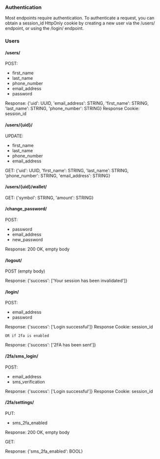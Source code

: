 ### Authentication

Most endpoints require authentication. To authenticate a request, you can
obtain a session_id HttpOnly cookie by creating a new user via the /users/
endpoint, or using the /login/ endpoint.

### Users

#### /users/

POST:
  - first_name
  - last_name
  - phone_number
  - email_address
  - password

  Response: {'uid': UUID,
             'email_address': STRING,
             'first_name': STRING,
             'last_name': STRING,
             'phone_number': STRING}
  Response Cookie: session_id

#### /users/{uid}/

UPDATE:
  - first_name
  - last_name
  - phone_number
  - email_address

 GET:
  {'uid': UUID,
   'first_name': STRING,
   'last_name': STRING,
   'phone_number': STRING,
   'email_address': STRING}

#### /users/{uid}/wallet/

GET:
  {'symbol': STRING,
   'amount': STRING}

#### /change_password/

POST:
  - password
  - email_address
  - new_password

  Response: 200 OK, empty body

#### /logout/

POST (empty body)

  Response: {'success': ['Your session has been invalidated']}

#### /login/

POST:
  - email_address
  - password

  Response: {'success': ['Login successful']}
  Response Cookie: session_id

    OR if 2fa is enabled

  Response: {'success': ['2FA has been sent']}

#### /2fa/sms_login/

POST:
  - email_address
  - sms_verification

  Response: {'success': ['Login successful']}
  Response Cookie: session_id

#### /2fa/settings/

PUT:
  - sms_2fa_enabled

  Response: 200 OK, empty body

GET:

  Response: {'sms_2fa_enabled': BOOL}
